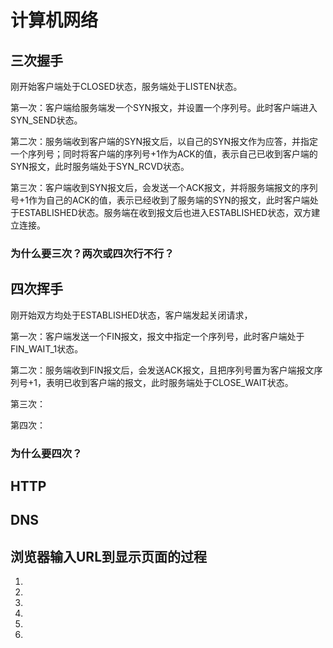 # 计算机网络

## 三次握手

刚开始客户端处于CLOSED状态，服务端处于LISTEN状态。

第一次：客户端给服务端发一个SYN报文，并设置一个序列号。此时客户端进入SYN_SEND状态。

第二次：服务端收到客户端的SYN报文后，以自己的SYN报文作为应答，并指定一个序列号；同时将客户端的序列号+1作为ACK的值，表示自己已收到客户端的SYN报文，此时服务端处于SYN_RCVD状态。

第三次：客户端收到SYN报文后，会发送一个ACK报文，并将服务端报文的序列号+1作为自己的ACK的值，表示已经收到了服务端的SYN的报文，此时客户端处于ESTABLISHED状态。服务端在收到报文后也进入ESTABLISHED状态，双方建立连接。

### 为什么要三次？两次或四次行不行？


## 四次挥手

刚开始双方均处于ESTABLISHED状态，客户端发起关闭请求，

第一次：客户端发送一个FIN报文，报文中指定一个序列号，此时客户端处于FIN_WAIT_1状态。

第二次：服务端收到FIN报文后，会发送ACK报文，且把序列号置为客户端报文序列号+1，表明已收到客户端的报文，此时服务端处于CLOSE_WAIT状态。

第三次：

第四次：

### 为什么要四次？

## HTTP

## DNS

## 浏览器输入URL到显示页面的过程

1. 
2. 
3. 
4. 
5. 
6. 